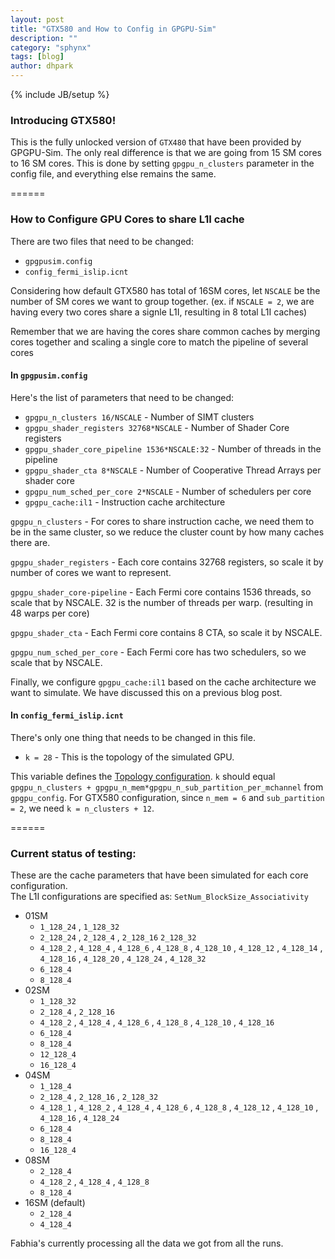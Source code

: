 ```yaml
---
layout: post
title: "GTX580 and How to Config in GPGPU-Sim"
description: ""
category: "sphynx"
tags: [blog]
author: dhpark
---
```

{% include JB/setup %}


### Introducing GTX580!

This is the fully unlocked version of `GTX480` that have been provided by GPGPU-Sim. The only real difference is that we are going from 15 SM cores to 16 SM cores. This is done by setting `gpgpu_n_clusters` parameter in the config file, and everything else remains the same.


======


### How to Configure GPU Cores to share L1I cache

There are two files that need to be changed:

 * `gpgpusim.config`  
 * `config_fermi_islip.icnt`  

Considering how default GTX580 has total of 16SM cores, let `NSCALE` be the number of SM cores we want to group together. (ex. if `NSCALE = 2`, we are having every two cores share a signle L1I, resulting in 8 total L1I caches)

Remember that we are having the cores share common caches by merging cores together and scaling a single core to match the pipeline of several cores


#### In `gpgpusim.config`

Here's the list of parameters that need to be changed:

 * `gpgpu_n_clusters 16/NSCALE` - Number of SIMT clusters  
 * `gpgpu_shader_registers 32768*NSCALE` - Number of Shader Core registers  
 * `gpgpu_shader_core_pipeline 1536*NSCALE:32` - Number of threads in the pipeline  
 * `gpgpu_shader_cta 8*NSCALE` - Number of Cooperative Thread Arrays per shader core  
 * `gpgpu_num_sched_per_core 2*NSCALE` - Number of schedulers per core  
 * `gpgpu_cache:il1` - Instruction cache architecture  


`gpgpu_n_clusters` - For cores to share instruction cache, we need them to be in the same cluster, so we reduce the cluster count by how many caches there are.

`gpgpu_shader_registers` - Each core contains 32768 registers, so scale it by number of cores we want to represent.

`gpgpu_shader_core-pipeline` - Each Fermi core contains 1536 threads, so scale that by NSCALE. 32 is the number of threads per warp. (resulting in 48 warps per core)

`gpgpu_shader_cta` - Each Fermi core contains 8 CTA, so scale it by NSCALE.

`gpgpu_num_sched_per_core` - Each Fermi core has two schedulers, so we scale that by NSCALE.


Finally, we configure `gpgpu_cache:il1` based on the cache architecture we want to simulate. We have discussed this on a previous blog post.


#### In `config_fermi_islip.icnt`

There's only one thing that needs to be changed in this file.

 * `k = 28` - This is the topology of the simulated GPU.  

This variable defines the [Topology configuration](http://gpgpu-sim.org/manual/index.php5/GPGPU-Sim_3.x_Manual#Topology_Configuration). `k` should equal `gpgpu_n_clusters + gpgpu_n_mem*gpgpu_n_sub_partition_per_mchannel` from `gpgpu_config`. For GTX580 configuration, since `n_mem = 6` and `sub_partition = 2`, we need `k = n_clusters + 12`.


======


### Current status of testing:

These are the cache parameters that have been simulated for each core configuration.  
The L1I configurations are specified as: `SetNum_BlockSize_Associativity`

 * 01SM
   * `1_128_24` , `1_128_32`
   * `2_128_24` , `2_128_4` , `2_128_16` `2_128_32`
   * `4_128_2` , `4_128_4` , `4_128_6` , `4_128_8` , `4_128_10` ,  `4_128_12` , `4_128_14` , `4_128_16` , `4_128_20` , `4_128_24` , `4_128_32` 
   * `6_128_4`
   * `8_128_4` 
 * 02SM
   * `1_128_32`
   * `2_128_4` , `2_128_16`
   * `4_128_2` , `4_128_4` , `4_128_6` , `4_128_8` , `4_128_10` , `4_128_16`
   * `6_128_4`
   * `8_128_4`
   *  `12_128_4`
   * `16_128_4`
 * 04SM
   * `1_128_4`
   * `2_128_4` , `2_128_16` , `2_128_32` 
   * `4_128_1` , `4_128_2` , `4_128_4` , `4_128_6` , `4_128_8` ,  `4_128_12` , `4_128_10` , `4_128_16` ,  `4_128_24`  
   * `6_128_4`  
   * `8_128_4` 
   * `16_128_4`
 * 08SM
    * `2_128_4`
    * `4_128_2`  , `4_128_4` , `4_128_8` 
    * `8_128_4` 
 * 16SM (default)
   * `2_128_4`
   * `4_128_4`
 

Fabhia's currently processing all the data we got from all the runs.





